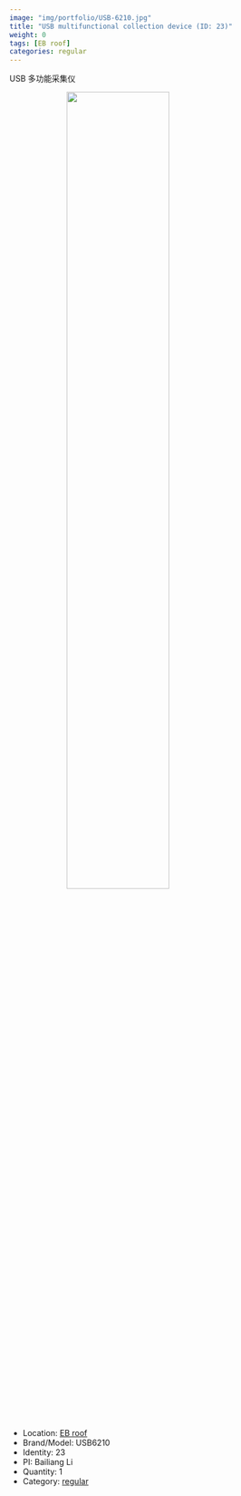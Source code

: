 ```yaml
---
image: "img/portfolio/USB-6210.jpg"
title: "USB multifunctional collection device (ID: 23)"
weight: 0
tags: [EB roof]
categories: regular
---
```


USB 多功能采集仪

<!--more-->

<img src="../../img/portfolio/USB-6210.jpg" width="60%" style="display: block; margin: auto;">

- Location: [EB roof](../../tags/eb_roof)
- Brand/Model: USB6210
- Identity: 23
- PI: Bailiang Li
- Quantity: 1
- Category: [regular](../../categories/regular)






